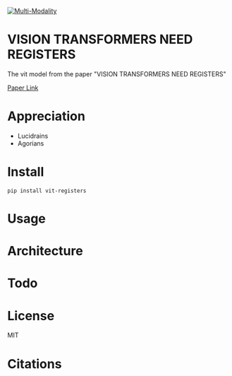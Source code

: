 [![Multi-Modality](agorabanner.png)](https://discord.gg/qUtxnK2NMf)

# VISION TRANSFORMERS NEED REGISTERS
The vit model from the paper "VISION TRANSFORMERS NEED REGISTERS"

[Paper Link](https://arxiv.org/pdf/2309.16588.pdf)

# Appreciation
* Lucidrains
* Agorians

# Install
`pip install vit-registers`

# Usage

# Architecture

# Todo


# License
MIT

# Citations


